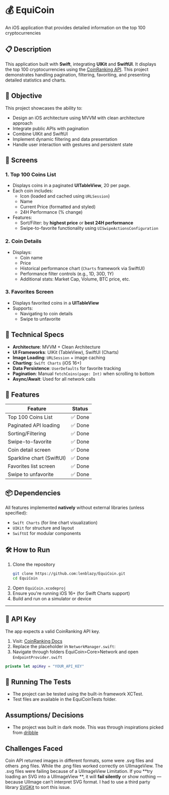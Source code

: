 # :moneybag: EquiCoin

An iOS application that provides detailed information on the top 100 cryptocurrencies

## :clipboard: Description

This application built with **Swift**, integrating **UIKit** and **SwiftUI**. It 
displays the top 100 cryptocurrencies using the [CoinRanking API](https://developers.coinranking.com/api/documentation). 
This project demonstrates handling pagination, filtering, favoriting, and presenting detailed statistics and charts.

## 🧠 Objective

This project showcases the ability to:

- Design an iOS architecture using MVVM with clean architecture approach
- Integrate public APIs with pagination
- Combine UIKit and SwiftUI
- Implement dynamic filtering and data presentation
- Handle user interaction with gestures and persistent state

## 📱 Screens

### 1. **Top 100 Coins List**
- Displays coins in a paginated **UITableView**, 20 per page.
- Each coin includes:
  - Icon (loaded and cached using `URLSession`)
  - Name
  - Current Price (formatted and styled)
  - 24H Performance (% change)
- Features:
  - Sort/Filter: by **highest price** or **best 24H performance**
  - Swipe-to-favorite functionality using `UISwipeActionsConfiguration`

### 2. **Coin Details**
- Displays:
  - Coin name
  - Price
  - Historical performance chart (`Charts` framework via SwiftUI)
  - Performance filter controls (e.g., 1D, 30D, 1Y)
  - Additional stats: Market Cap, Volume, BTC price, etc.

### 3. **Favorites Screen**
- Displays favorited coins in a **UITableView**
- Supports:
  - Navigating to coin details
  - Swipe to unfavorite


## 🔧 Technical Specs

- **Architecture**: MVVM + Clean Architecture
- **UI Frameworks**: UIKit (TableView), SwiftUI (Charts)
- **Image Loading**: `URLSession` + image caching
- **Charting**: `Swift Charts` (iOS 16+)
- **Data Persistence**: `UserDefaults` for favorite tracking
- **Pagination**: Manual `fetchCoins(page: Int)` when scrolling to bottom
- **Async/Await**: Used for all network calls


## 🧪 Features

| Feature                         | Status     |
|-------------------------------|------------|
| Top 100 Coins List             | ✅ Done     |
| Paginated API loading          | ✅ Done     |
| Sorting/Filtering              | ✅ Done     |
| Swipe-to-favorite              | ✅ Done     |
| Coin detail screen             | ✅ Done     |
| Sparkline chart (SwiftUI)      | ✅ Done     |
| Favorites list screen          | ✅ Done     |
| Swipe to unfavorite            | ✅ Done     |

## 📦 Dependencies

All features implemented **natively** without external libraries (unless specified):

- `Swift Charts` (for line chart visualization)
- `UIKit` for structure and layout
- `SwiftUI` for modular components


## 🛠 How to Run

1. Clone the repository
   ```bash
   git clone https://github.com:lenblazy/EquiCoin.git
   cd EquiCoin
   ```
3. Open `EquiCoin.xcodeproj`
4. Ensure you're running iOS 16+ (for Swift Charts support)
5. Build and run on a simulator or device

---

## 🔐 API Key

The app expects a valid CoinRanking API key.

1. Visit: [CoinRanking Docs](https://developers.coinranking.com/api/documentation)
2. Replace the placeholder in `NetworkManager.swift`:
3. Navigate through folders EquiCoin>Core>Network and open `EndpointProvider.swift`

```swift
private let apiKey = "YOUR_API_KEY"
```
## :test_tube: Running The Tests

- The project can be tested using the built-in framework XCTest.
- Test files are available in the EquiCoinTests folder.

## Assumptions/ Decisions

- The project was built in dark mode. This was through inspirations picked from [dribble](https://dribbble.com/search/cryptocurrency-app)

## Challenges Faced

Coin API returned images in different formats, some were .svg files and others .png files. 
While the .png files worked correctly on UIImageView. The .svg files were failing because of a UIImageView Limitation. 
If you **try loading an SVG into a UIImageView **, it will **fail silently** or show nothing — because UIImage can’t interpret SVG format.
I had to use a third party library [SVGKit](https://github.com/SVGKit/SVGKit) to sort this issue. 


   

